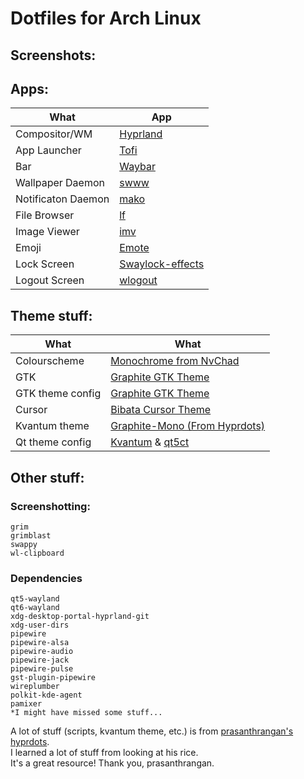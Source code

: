 # Dotfiles for Arch Linux

## Screenshots:


## Apps:

| What               | App                                                             |
| ------------------ | --------------------------------------------------------------- |
| Compositor/WM      | [Hyprland](https://hyprland.org/)                               |
| App Launcher       | [Tofi](https://github.com/philj56/tofi)                         |
| Bar                | [Waybar](https://github.com/Alexays/Waybar)                     |
| Wallpaper Daemon   | [swww](https://github.com/Horus645/swww)                        |
| Notificaton Daemon | [mako](https://github.com/emersion/mako)                        |
| File Browser       | [lf](https://github.com/gokcehan/lf)                            |
| Image Viewer       | [imv](https://git.sr.ht/~exec64/imv/)                           |
| Emoji              | [Emote](https://github.com/tom-james-watson/Emote)              |
| Lock Screen        | [Swaylock-effects](https://github.com/jirutka/swaylock-effects) |
| Logout Screen      | [wlogout](https://github.com/ArtsyMacaw/wlogout)                |

## Theme stuff:

| What             | What                                                                                                                        |
| ---------------- | --------------------------------------------------------------------------------------------------------------------------- |
| Colourscheme     | [Monochrome from NvChad](https://nvchad.com/themes)                                                                         |
| GTK              | [Graphite GTK Theme](https://github.com/vinceliuice/Graphite-gtk-theme)                                                     |
| GTK theme config | [Graphite GTK Theme](https://github.com/vinceliuice/Graphite-gtk-theme)                                                     |
| Cursor           | [Bibata Cursor Theme](https://github.com/ful1e5/Bibata_Cursor)                                                              |
| Kvantum theme    | [Graphite-Mono (From Hyprdots)](https://github.com/prasanthrangan/hyprdots/tree/main/Configs/.config/Kvantum/Graphite-Mono) |
| Qt theme config  | [Kvantum](https://github.com/tsujan/Kvantum) & [qt5ct](https://sourceforge.net/projects/qt5ct/)                             |

## Other stuff:

### Screenshotting:

```
grim
grimblast
swappy
wl-clipboard
```

### Dependencies

```
qt5-wayland
qt6-wayland
xdg-desktop-portal-hyprland-git
xdg-user-dirs
pipewire
pipewire-alsa
pipewire-audio
pipewire-jack
pipewire-pulse
gst-plugin-pipewire
wireplumber
polkit-kde-agent
pamixer
*I might have missed some stuff...
```

A lot of stuff (scripts, kvantum theme, etc.) is from [prasanthrangan's hyprdots](https://github.com/prasanthrangan/hyprdots). <br>
I learned a lot of stuff from looking at his rice. <br>
It's a great resource! Thank you, prasanthrangan.
